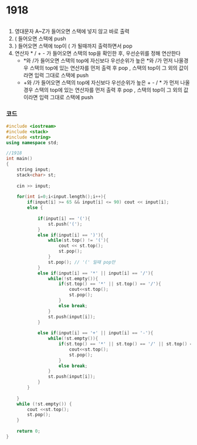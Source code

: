 # 1918

##
1. 영대문자 A~Z가 들어오면 스택에 넣지 않고 바로 출력
2. (  들어오면 스택에 push  
3. ) 들어오면 스택에 top이 ( 가 될때까지 출력하면서 pop  
4. 연산자 * / + - 가 들어오면 스택의 top을 확인한 후, 우선순위를 정해 연산한다  
    - *와 /가 들어오면 스택의 top에 자신보다 우선순위가 높은 *와 /가 먼저 나올경우 스택의 top에 있는 연산자를 먼저 출력 후 pop , 스택의 top이 그 외의 값이라면 입력 그대로 스택에 push
    - +와 /가 들어오면 스택의 top에 자신보다 우선순위가 높은 + - /  * 가 먼저 나올경우  스택의 top에 있는 연산자를 먼저 출력 후 pop , 스택의 top이 그 외의 값이라면 입력 그대로 스택에 push
    

### 코드

```c++
#include <iostream>
#include <stack>
#include <string>
using namespace std;

//1918
int main()
{
    string input;
    stack<char> st;
    
    cin >> input;
    
    for(int i=0;i<input.length();i++){
        if(input[i] >= 65 && input[i] <= 90) cout << input[i];
        else {
            
            if(input[i] == '('){
                st.push('(');
            }
            else if(input[i] == ')'){
                while(st.top() != '('){
                    cout << st.top();
                    st.pop();
                }
                st.pop(); // '(' 일때 pop만
            }
            else if(input[i] == '*' || input[i] == '/'){
                while(!st.empty()){
                    if(st.top() == '*' || st.top() == '/'){
                        cout<<st.top();
                        st.pop();
                    }
                    else break;
                }
                st.push(input[i]);
            }
        
            else if(input[i] == '+' || input[i] == '-'){
                while(!st.empty()){
                    if(st.top() == '*' || st.top() == '/' || st.top() == '-' || st.top() == '+'){
                        cout<<st.top();
                        st.pop();
                    }
                    else break;
                }
                st.push(input[i]);
            }
        }
        
    }
    while (!st.empty()) {
        cout <<st.top();
        st.pop();
    }
    
    return 0;
}




```
